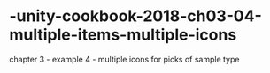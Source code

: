 # -unity-cookbook-2018-ch03-04-multiple-items-multiple-icons
chapter 3 - example 4 - multiple icons for picks of sample type
